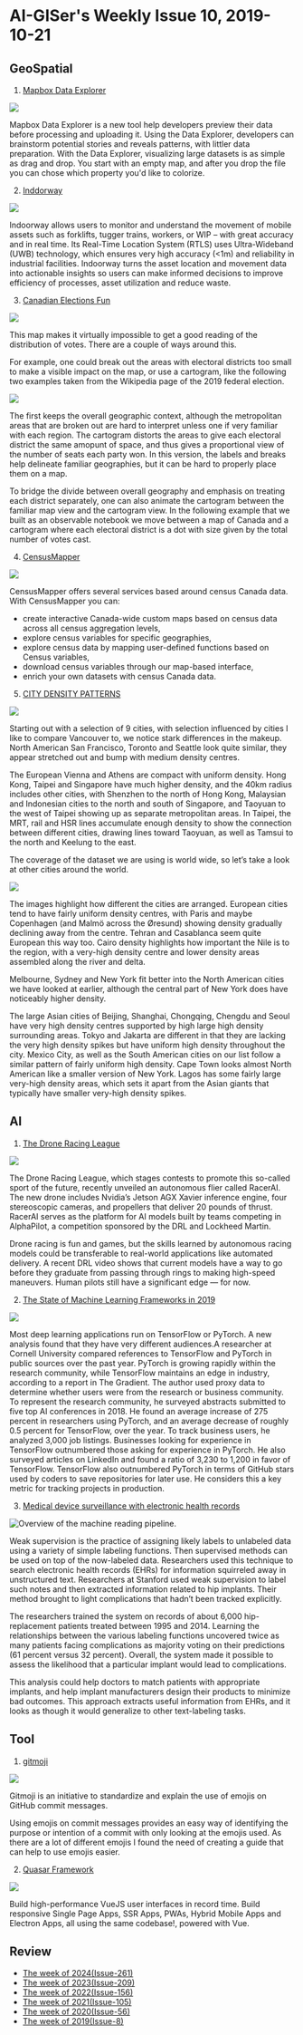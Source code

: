 # AI-GISer's Weekly Issue 10, 2019-10-21

## GeoSpatial

1. [Mapbox Data Explorer](https://labs.mapbox.com/labs/mbxdataexplorer/)

![](https://miro.medium.com/max/1280/0*f3dA-TbSKl2ZB-9Q.gif)

Mapbox Data Explorer is a new tool help developers preview their data before processing and uploading it. Using the Data Explorer, developers can brainstorm potential stories and reveals patterns, with littler data preparation. With the Data Explorer, visualizing large datasets is as simple as drag and drop. You start with an empty map, and after you drop the file you can chose which property you'd like to colorize.

2. [Inddorway](https://www.indoorway.com/)

![](../images/issue-10-1.gif)

Indoorway allows users to monitor and understand the movement of mobile assets such as forklifts, tugger trains, workers, or WIP – with great accuracy and in real time. Its Real-Time Location System (RTLS) uses Ultra-Wideband (UWB) technology, which ensures very high accuracy (<1m) and reliability in industrial facilities. Indoorway turns the asset location and movement data into actionable insights so users can make informed decisions to improve efficiency of processes, asset utilization and reduce waste.

3. [Canadian Elections Fun](https://doodles.mountainmath.ca/blog/2019/10/22/elections-fun/)

![](https://d33wubrfki0l68.cloudfront.net/fa6c25c74bb99b90e45883c37b1b316f601573cb/fbe0e/posts/2019-10-22-elections-fun_files/figure-html/unnamed-chunk-2-1.png)

This map makes it virtually impossible to get a good reading of the distribution of votes. There are a couple of ways around this.

For example, one could break out the areas with electoral districts too small to make a visible impact on the map, or use a cartogram, like the following two examples taken from the Wikipedia page of the 2019 federal election.

![](https://upload.wikimedia.org/wikipedia/commons/thumb/1/1d/Canada_2019_Preliminary.png/1280px-Canada_2019_Preliminary.png)

The first keeps the overall geographic context, although the metropolitan areas that are broken out are hard to interpret unless one if very familiar with each region. The cartogram distorts the areas to give each electoral district the same amopunt of space, and thus gives a proportional view of the number of seats each party won. In this version, the labels and breaks help delineate familiar geographies, but it can be hard to properly place them on a map.

To bridge the divide between overall geography and emphasis on treating each district separately, one can also animate the cartogram between the familiar map view and the cartogram view. In the following example that we built as an observable notebook we move between a map of Canada and a cartogram where each electoral district is a dot with size given by the total number of votes cast.

4. [CensusMapper](https://censusmapper.ca/)

![](../images/issue-10-2.png)

CensusMapper offers several services based around census Canada data. With CensusMapper you can:

- create interactive Canada-wide custom maps based on census data across all census aggregation levels,
- explore census variables for specific geographies,
- explore census data by mapping user-defined functions based on Census variables,
- download census variables through our map-based interface,
- enrich your own datasets with census Canada data.

5. [CITY DENSITY PATTERNS](https://doodles.mountainmath.ca/blog/2019/03/17/city-density-patterns/)

![](https://d33wubrfki0l68.cloudfront.net/fd4cece58ae2df5bc3710ac182bbc1dd997ed24a/2717d/posts/2019-03-17-city-density-patterns_files/figure-html/vancouver_comparison-1.png)

Starting out with a selection of 9 cities, with selection influenced by cities I like to compare Vancouver to, we notice stark differences in the makeup. North American San Francisco, Toronto and Seattle look quite similar, they appear stretched out and bump with medium density centres.

The European Vienna and Athens are compact with uniform density. Hong Kong, Taipei and Singapore have much higher density, and the 40km radius includes other cities, with Shenzhen to the north of Hong Kong, Malaysian and Indonesian cities to the north and south of Singapore, and Taoyuan to the west of Taipei showing up as separate metropolitan areas. In Taipei, the MRT, rail and HSR lines accumulate enough density to show the connection between different cities, drawing lines toward Taoyuan, as well as Tamsui to the north and Keelung to the east.

The coverage of the dataset we are using is world wide, so let’s take a look at other cities around the world.

![](https://d33wubrfki0l68.cloudfront.net/a610c06d7c5801677c4704b1a14d882731ab7bee/d5aca/posts/2019-03-17-city-density-patterns_files/figure-html/world_comparison-1.png)

The images highlight how different the cities are arranged. European cities tend to have fairly uniform density centres, with Paris and maybe Copenhagen (and Malmö across the Øresund) showing density gradually declining away from the centre. Tehran and Casablanca seem quite European this way too. Cairo density highlights how important the Nile is to the region, with a very-high density centre and lower density areas assembled along the river and delta.

Melbourne, Sydney and New York fit better into the North American cities we have looked at earlier, although the central part of New York does have noticeably higher density.

The large Asian cities of Beijing, Shanghai, Chongqing, Chengdu and Seoul have very high density centres supported by high large high density surrounding areas. Tokyo and Jakarta are different in that they are lacking the very high density spikes but have uniform high density throughout the city. Mexico City, as well as the South American cities on our list follow a similar pattern of fairly uniform high density. Cape Town looks almost North American like a smaller version of New York. Lagos has some fairly large very-high density areas, which sets it apart from the Asian giants that typically have smaller very-high density spikes.

## AI

1. [The Drone Racing League](https://thedroneracingleague.com/)

![](../images/issue-10-3.gif)

The Drone Racing League, which stages contests to promote this so-called sport of the future, recently unveiled an autonomous flier called RacerAI. The new drone includes Nvidia’s Jetson AGX Xavier inference engine, four stereoscopic cameras, and propellers that deliver 20 pounds of thrust. RacerAI serves as the platform for AI models built by teams competing in AlphaPilot, a competition sponsored by the DRL and Lockheed Martin.

Drone racing is fun and games, but the skills learned by autonomous racing models could be transferable to real-world applications like automated delivery. A recent DRL video shows that current models have a way to go before they graduate from passing through rings to making high-speed maneuvers. Human pilots still have a significant edge — for now.

2. [The State of Machine Learning Frameworks in 2019](https://thegradient.pub/state-of-ml-frameworks-2019-pytorch-dominates-research-tensorflow-dominates-industry/?utm_campaign=The%20Batch&utm_source=hs_email&utm_medium=email&utm_content=78158122&_hsenc=p2ANqtz-8HNNROEKly3WB0dBQ5HcgRjj63vc5TDw4bO9yL2SOnl-xHpYCZBEk6wZByrumS21mx9Q0d-7m6hnm3g1R840LrnZkrKQ&_hsmi=78158122)

![](https://thegradient.pub/content/images/2019/10/ratio_medium-1.png)

Most deep learning applications run on TensorFlow or PyTorch. A new analysis found that they have very different audiences.A researcher at Cornell University compared references to TensorFlow and PyTorch in public sources over the past year. PyTorch is growing rapidly within the research community, while TensorFlow maintains an edge in industry, according to a report in The Gradient.
The author used proxy data to determine whether users were from the research or business community.
To represent the research community, he surveyed abstracts submitted to five top AI conferences in 2018. He found an average increase of 275 percent in researchers using PyTorch, and an average decrease of roughly 0.5 percent for TensorFlow, over the year.
To track business users, he analyzed 3,000 job listings. Businesses looking for experience in TensorFlow outnumbered those asking for experience in PyTorch. He also surveyed articles on LinkedIn and found a ratio of 3,230 to 1,200 in favor of TensorFlow.
TensorFlow also outnumbered PyTorch in terms of GitHub stars used by coders to save repositories for later use. He considers this a key metric for tracking projects in production.

3. [Medical device surveillance with electronic health records](https://www.nature.com/articles/s41746-019-0168-z?utm_campaign=The%20Batch&utm_source=hs_email&utm_medium=email&utm_content=78452820&_hsenc=p2ANqtz-_tekx-3UlvcWy_8-_p-j5j33B251NB_dWjeh4kn4X1vbOuLkZQNLygGr-Wsj-Y84gRmKidHfFRs5vSWMWw_cfmQ2tJKg&_hsmi=78452820)

![Overview of the machine reading pipeline.](https://media.springernature.com/lw685/springer-static/image/art%3A10.1038%2Fs41746-019-0168-z/MediaObjects/41746_2019_168_Fig5_HTML.png?as=webp)

Weak supervision is the practice of assigning likely labels to unlabeled data using a variety of simple labeling functions. Then supervised methods can be used on top of the now-labeled data. Researchers used this technique to search electronic health records (EHRs) for information squirreled away in unstructured text. Researchers at Stanford used weak supervision to label such notes and then extracted information related to hip implants. Their method brought to light complications that hadn’t been tracked explicitly.

The researchers trained the system on records of about 6,000 hip-replacement patients treated between 1995 and 2014. Learning the relationships between the various labeling functions uncovered twice as many patients facing complications as majority voting on their predictions (61 percent versus 32 percent). Overall, the system made it possible to assess the likelihood that a particular implant would lead to complications.

This analysis could help doctors to match patients with appropriate implants, and help implant manufacturers design their products to minimize bad outcomes. This approach extracts useful information from EHRs, and it looks as though it would generalize to other text-labeling tasks.

## Tool

1. [gitmoji](https://gitmoji.carloscuesta.me/)

![](https://user-images.githubusercontent.com/7629661/41189877-d22b145a-6bd4-11e8-97f8-a8e36bcab062.png)

Gitmoji is an initiative to standardize and explain the use of emojis on GitHub commit messages.

Using emojis on commit messages provides an easy way of identifying the purpose or intention of a commit with only looking at the emojis used. As there are a lot of different emojis I found the need of creating a guide that can help to use emojis easier.

2. [Quasar Framework](https://github.com/quasarframework/quasar)

![](https://camo.githubusercontent.com/6d94877cbdc9c585a31af5220648f272bb031739/68747470733a2f2f63646e2e7175617361722e6465762f6c6f676f2f7376672f7175617361722d6c6f676f2d66756c6c2d696e6c696e652e737667)

Build high-performance VueJS user interfaces in record time. Build responsive Single Page Apps, SSR Apps, PWAs, Hybrid Mobile Apps and Electron Apps, all using the same codebase!, powered with Vue.

## Review

- [The week of 2024(Issue-261)](../2024/issue-261.md)
- [The week of 2023(Issue-209)](../2023/issue-209.md)
- [The week of 2022(Issue-156)](../2022/issue-156.md)
- [The week of 2021(Issue-105)](../2021/issue-105.md)
- [The week of 2020(Issue-56)](../2020/issue-56.md)
- [The week of 2019(Issue-8)](../2019/issue-8.md)
